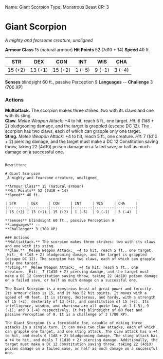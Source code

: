 Name: Giant Scorpion
Type: Monstrous Beast
CR: 3

# Giant Scorpion
_A mighty and fearsome creature, unaligned_

**Armour Class** 15 (natural armour)
**Hit Points** 52 (7d10 + 14)
**Speed** 40 ft.

| STR     | DEX     | CON     | INT     | WIS     | CHA     |
|---------|---------|---------|---------|---------|---------|
| 15 (+2) | 13 (+1) | 15 (+2) | 1 (−5)  | 9 (−1)  | 3 (−4)  |  

**Senses** blindsight 60 ft., passive Perception 9
**Languages** --
**Challenge** 3 (700 XP)

### Actions 
**Multiattack.** The scorpion makes three strikes: two with its claws and one with its sting.    
**Claw.** _Melee Weapon Attack:_ +4 to hit, reach 5 ft., one target. _Hit:_ 6 (1d8 + 2) bludgeoning damage, and the target is grappled (escape DC 12). The scorpion has two claws, each of which can grapple only one target.    
**Sting.** _Melee Weapon Attack:_ +4 to hit, reach 5 ft., one creature. _Hit:_ 7 (1d10 + 2) piercing damage, and the target must make a DC 12 Constitution saving throw, taking 22 (4d10) poison damage on a failed save, or half as much damage on a successful one. 
```

Rewritten:

# Giant Scorpion
_A mighty and fearsome creature, unaligned_

**Armour Class** 15 (natural armour)
**Hit Points** 52 (7d10 + 14)
**Speed** 40 ft.

| STR     | DEX     | CON     | INT     | WIS     | CHA     |
|---------|---------|---------|---------|---------|---------|
| 15 (+2) | 13 (+1) | 15 (+2) | 1 (−5)  | 9 (−1)  | 3 (−4)  |  

**Senses** blindsight 60 ft., passive Perception 9
**Languages** --
**Challenge** 3 (700 XP)

### Actions 
**Multiattack.** The scorpion makes three strikes: two with its claws and one with its sting.    
**Claw.** _Melee Weapon Attack:_ +4 to hit, reach 5 ft., one target. _Hit:_ 6 (1d8 + 2) bludgeoning damage, and the target is grappled (escape DC 12). The scorpion has two claws, each of which can grapple only one target.    
**Sting.** _Melee Weapon Attack:_ +4 to hit, reach 5 ft., one creature. _Hit:_ 7 (1d10 + 2) piercing damage, and the target must make a DC 12 Constitution saving throw, taking 22 (4d10) poison damage on a failed save, or half as much damage on a successful one. 

The Giant Scorpion is a monstrous beast of great power and ferocity. Its armour class is 15, and it has 52 hit points. It moves with a speed of 40 feet. It is strong, dexterous, and hardy, with a strength of 15 (+2), dexterity of 13 (+1), and constitution of 15 (+2). Its intelligence, wisdom, and charisma are all quite low, at 1 (-5), 9 (-1), and 3 (-4) respectively. It has blindsight of 60 feet and passive Perception of 9. It is a challenge of 3 (700 XP).

The Giant Scorpion is a formidable foe, capable of making three attacks in a single turn. It can make two claw attacks, each of which can grapple one target, and one sting attack. The claw attack has a +4 to hit, and deals 6 (1d8 + 2) bludgeoning damage. The sting attack has a +4 to hit, and deals 7 (1d10 + 2) piercing damage. Additionally, the target must make a DC 12 Constitution saving throw, taking 22 (4d10) poison damage on a failed save, or half as much damage on a successful one.